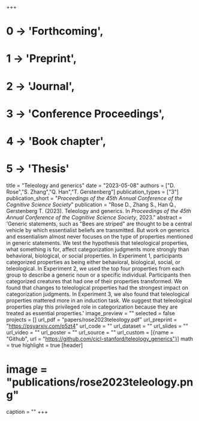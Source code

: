 +++
# 0 -> 'Forthcoming',
# 1 -> 'Preprint',
# 2 -> 'Journal',
# 3 -> 'Conference Proceedings',
# 4 -> 'Book chapter',
# 5 -> 'Thesis'

title = "Teleology and generics"
date = "2023-05-08"
authors = ["D. Rose","S. Zhang","Q. Han","T. Gerstenberg"]
publication_types = ["3"]
publication_short = "_Proceedings of the 45th Annual Conference of the Cognitive Science Society_"
publication = "Rose D., Zhang S., Han Q., Gerstenberg T. (2023). Teleology and generics. In _Proceedings of the 45th Annual Conference of the Cognitive Science Society_, 2023."
abstract = 'Generic statements, such as "Bees are striped" are thought to be a central vehicle by which essentialist beliefs are transmitted. But work on generics and essentialism almost never focuses on the type of properties mentioned in generic statements. We test the hypothesis that teleological properties, what something is for, affect categorization judgments more strongly than behavioral, biological, or social properties. In Experiment 1, participants categorized properties as being either behavioral, biological, social, or teleological. In Experiment 2, we used the top four properties from each group to describe a generic noun or a specific individual. Participants then categorized creatures that had one of their properties transformed. We found that changes to teleological properties had the strongest impact on categorization judgments. In Experiment 3, we also found that teleological properties mattered more in an induction task. We suggest that teleological properties play this privileged role in categorization because they are treated as essential properties.'
image_preview = ""
selected = false
projects = []
url_pdf = "papers/rose2023teleology.pdf"
url_preprint = "https://psyarxiv.com/p5zt4"
url_code = ""
url_dataset = ""
url_slides = ""
url_video = ""
url_poster = ""
url_source = ""
url_custom = [{name = "Github", url = "https://github.com/cicl-stanford/teleology_generics"}]
math = true
highlight = true
[header]
# image = "publications/rose2023teleology.png"
caption = ""
+++